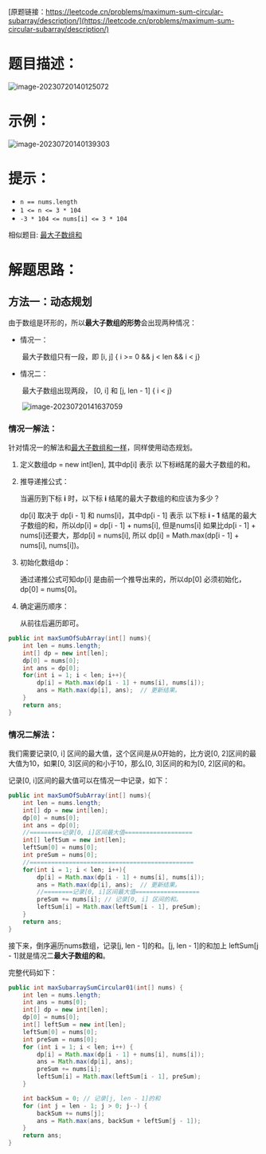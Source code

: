 [原题链接：https://leetcode.cn/problems/maximum-sum-circular-subarray/description/](https://leetcode.cn/problems/maximum-sum-circular-subarray/description/)

# 题目描述：

![image-20230720140125072](D:\ProgramFiles\Typora\typora-images\image-20230720140125072.png)

# 示例：

![image-20230720140139303](D:\ProgramFiles\Typora\typora-images\image-20230720140139303.png)

# 提示：

- `n == nums.length`
- `1 <= n <= 3 * 104`
- `-3 * 104 <= nums[i] <= 3 * 104`

相似题目: [最大子数组和](https://leetcode.cn/problems/maximum-subarray/)



# 解题思路：

## 方法一：动态规划

由于数组是环形的，所以**最大子数组的形势**会出现两种情况：

* 情况一：

  ​	最大子数组只有一段，即 [i, j] { i >= 0 && j < len && i < j}

* 情况二：

  ​	最大子数组出现两段， [0, i] 和 [j, len - 1] { i < j}

  ​	![image-20230720141637059](D:\ProgramFiles\Typora\typora-images\image-20230720141637059.png)

### 情况一解法：

针对情况一的解法和[最大子数组和一样](https://leetcode.cn/problems/maximum-subarray/)，同样使用动态规划。

1. 定义数组dp = new int[len], 其中dp[i] 表示 以下标**i**结尾的最大子数组的和。

2. 推导递推公式：

   当遍历到下标 **i** 时，以下标 **i** 结尾的最大子数组的和应该为多少？

   dp[i] 取决于 dp[i - 1] 和 nums[i]，其中dp[i - 1] 表示 以下标 **i - 1** 结尾的最大子数组的和，所以dp[i] = dp[i - 1] + nums[i], 但是nums[i] 如果比dp[i - 1] + nums[i]还要大，那dp[i] = nums[i], 所以 dp[i] = Math.max(dp[i - 1] + nums[i], nums[i])。

3. 初始化数组dp：

   通过递推公式可知dp[i] 是由前一个推导出来的，所以dp[0] 必须初始化，dp[0] = nums[0]。

4. 确定遍历顺序：

   从前往后遍历即可。

```java
public int maxSumOfSubArray(int[] nums){
    int len = nums.length;
    int[] dp = new int[len];
    dp[0] = nums[0];
    int ans = dp[0];
    for(int i = 1; i < len; i++){
        dp[i] = Math.max(dp[i - 1] + nums[i], nums[i]);
        ans = Math.max(dp[i], ans);  // 更新结果。
    }
    return ans;
}
```



### 情况二解法：

我们需要记录[0, i] 区间的最大值，这个区间是从0开始的，比方说[0, 2]区间的最大值为10，如果[0, 3]区间的和小于10，那么[0, 3]区间的和为[0, 2]区间的和。

记录[0, i]区间的最大值可以在情况一中记录，如下：

```java
public int maxSumOfSubArray(int[] nums){
    int len = nums.length;
    int[] dp = new int[len];
    dp[0] = nums[0];
    int ans = dp[0];
    //=========记录[0, i]区间最大值===================
   	int[] leftSum = new int[len];
    leftSum[0] = nums[0];   
    int preSum = nums[0];
    //==============================================
    for(int i = 1; i < len; i++){
        dp[i] = Math.max(dp[i - 1] + nums[i], nums[i]);
        ans = Math.max(dp[i], ans);  // 更新结果。
        //========记录[0, i]区间最大值==================
        preSum += nums[i]; // 记录[0, i] 区间的和。
        leftSum[i] = Math.max(leftSum[i - 1], preSum);
    }
    return ans;
}
```

接下来，倒序遍历nums数组，记录[j, len - 1]的和。[j, len - 1]的和加上 leftSum[j - 1]就是情况二**最大子数组的和**。

完整代码如下：

```java
public int maxSubarraySumCircular01(int[] nums) {
    int len = nums.length;
    int ans = nums[0];
    int[] dp = new int[len];
    dp[0] = nums[0];
    int[] leftSum = new int[len];
    leftSum[0] = nums[0];
    int preSum = nums[0];
    for (int i = 1; i < len; i++) {
        dp[i] = Math.max(dp[i - 1] + nums[i], nums[i]);
        ans = Math.max(dp[i], ans);
        preSum += nums[i];
        leftSum[i] = Math.max(leftSum[i - 1], preSum);
    }

    int backSum = 0; // 记录[j, len - 1]的和
    for (int j = len - 1; j > 0; j--) {
        backSum += nums[j];
        ans = Math.max(ans, backSum + leftSum[j - 1]);
    }
    return ans;
}
```










